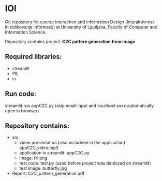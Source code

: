 # IOI

Git repository for course Interaction and Information Design (Interaktivnost in oblikovanje informacij) at University of Ljubljana, Faculty of Computer and Information Science.

Repository contains project: **C2C pattern generation from image**


## Required libraries:
- streamlit
- PIL
- io

## Run code:
streamlit run appC2C.py
(skip email input and localhost:xxxx automatically open in browser)


## Repository contains:
- src:
  - video presentation (also includeed in the application): appC2C_video.mp3
  - application in streamlit: appC2C.py
  - image: fri.png
  - test code: test.py (used before project was deployed on streamlit)
  - test image: butterfly.jpg
- Report: C2C_pattern_generation.pdf
